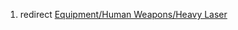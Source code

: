 1.  redirect [Equipment/Human Weapons/Heavy
    Laser](Equipment/Human_Weapons/Heavy_Laser "wikilink")